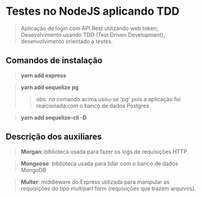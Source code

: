 # Testes no NodeJS aplicando TDD

> Aplicação de login com API Rest utilizando web token;
> Desevolvimento usando TDD (Test Driven Development), desenvolvimento orientado a testes.

## Comandos de instalação 

> **yarn add express**

> **yarn add sequelize pg** 
>> obs: no comando acima usou-se 'pg' pois a aplicação foi realcionada com o banco de dados Postgres

> **yarn add sequelize-cli -D**

## Descrição dos auxiliares

> **Morgan**: biblioteca usada para fazer os logs de requisições HTTP.

> **Mongoose**: biblioteca usada para lidar com o banco de dados MongoDB

> **Multer**: middleware do Express utilizada para manipular as requisições do tipo multipart form (requisições que trazem arquivos).